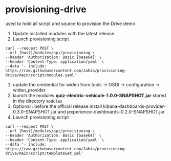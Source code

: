 # provisioning-drive
used to hold all script and source to provision the Drive demo
1. Update installed modules with the latest release
1. Launch provisioning script
```shell
curl --request POST \
--url [host]/modules/api/provisioning \
--header 'Authorization: Basic [base64]' \
--header 'Content-Type: application/yaml' \
--data '- include: https://raw.githubusercontent.com/Jahia/provisioning-drive/main/script/modules.yaml'
```
1. update the credential for widen from tools -> OSGI -> configuration -> widen_provider
2. launch the modules **quiz-electric-vehicule-1.0.0-SNAPSHOT.jar** stored in the directory `modules`
3. Optional : before the official release install kibana-dashboards-provider-0.3.0-SNAPSHOT.jar
and jexperience-dashboards-0.2.0-SNAPSHOT.jar
4. Launch provisioning script
```shell
curl --request POST \
--url [host]/modules/api/provisioning \
--header 'Authorization: Basic [base64]' \
--header 'Content-Type: application/yaml' \
--data '- include: https://raw.githubusercontent.com/Jahia/provisioning-drive/main/script/templateSet.yml'
```
